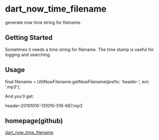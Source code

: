 # dart_now_time_filename

generate now time string for filename.

## Getting Started
Sometimes it needs a time string for filename.
The time stamp is useful for logging and searching.

## Usage
final filename = UtilNowFilename.getNowFilename(prefix: 'header-', ext: '.mp3');

And you'll get:

header-20191010-131010-516-687.mp3

## homepage(github)
[dart_now_time_filename](https://github.com/monkingame/dart-now-time-filename.git)

